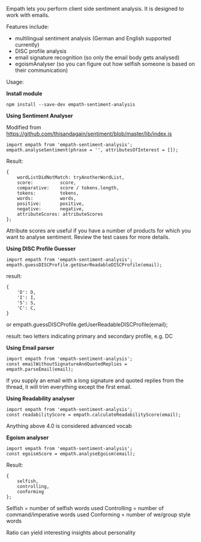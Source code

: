 Empath lets you perform client side sentiment analysis. It is designed to work with emails.

Features include:
- multilingual sentiment analysis (German and English supported currently)
- DISC profile analysis
- email signature recognition (so only the email body gets analysed)
- egoismAnalyser (so you can figure out how selfish someone is based on their communication)

Usage:

**Install module**

`npm install --save-dev empath-sentiment-analysis`

**Using Sentiment Analyser**

Modified from https://github.com/thisandagain/sentiment/blob/master/lib/index.js
```
import empath from 'empath-sentiment-analysis';
empath.analyseSentiment(phrase = '', attributesOfInterest = []);
```

Result: 
```
{
    wordListDidNotMatch: tryAnotherWordList,
    score:          score,
    comparative:    score / tokens.length,
    tokens:         tokens,
    words:          words,
    positive:       positive,
    negative:       negative,
    attributeScores: attributeScores
};
```

Attribute scores are useful if you have a number of products for which you want to analyse sentiment. Review the test cases for more details.

**Using DISC Profile Guesser**

```
import empath from 'empath-sentiment-analysis';
empath.guessDISCProfile.getUserReadableDISCProfile(email);
```

result: 
```
{
    'D': D,
    'I': I,
    'S': S,
    'C': C,
}
```

or
empath.guessDISCProfile.getUserReadableDISCProfile(email);

result: two letters indicating primary and secondary profile, e.g. DC

**Using Email parser**

```
import empath from 'empath-sentiment-analysis';
const emailWithoutSignatureAndQuotedReplies = empath.parseEmail(email);
```

If you supply an email with a long signature and quoted replies from the thread, it will trim everything except the first email.

**Using Readability analyser**
```
import empath from 'empath-sentiment-analysis';
const readabilityScore = empath.calculateReadabilityScore(email);
```

Anything above 4.0 is considered advanced vocab

**Egoism analyser**

```
import empath from 'empath-sentiment-analysis';
const egoismScore = empath.analyseEgoism(email);
```
Result:
```
{
    selfish, 
    controlling, 
    conforming
};
```

Selfish = number of selfish words used
Controlling = number of command/imperative words used
Conforming = number of we/group style words

Ratio can yield interesting insights about personality
